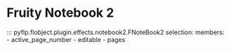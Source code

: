 # Fruity Notebook 2

::: pyflp.flobject.plugin.effects.notebook2.FNoteBook2
    selection:
      members:
        - active_page_number
        - editable
        - pages
